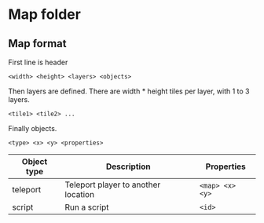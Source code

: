 #  Map folder

## Map format

First line is header

```
<width> <height> <layers> <objects>
```

Then layers are defined. There are width * height tiles per layer, with 1 to 3 layers.

```
<tile1> <tile2> ...
```

Finally objects.

```
<type> <x> <y> <properties>
```

| Object type | Description | Properties |
| ------------- | ------------- | ------------ |
| teleport | Teleport player to another location | `<map> <x> <y>` |
| script | Run a script | `<id>` |
